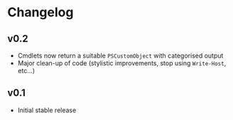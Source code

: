 Changelog
=========

## v0.2

- Cmdlets now return a suitable `PSCustomObject` with categorised output
- Major clean-up of code (stylistic improvements, stop using `Write-Host`, etc...)

## v0.1

- Initial stable release